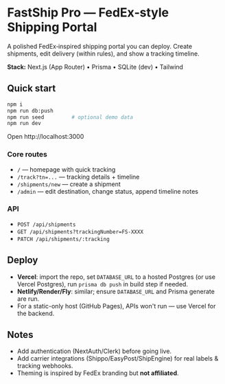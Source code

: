# FastShip Pro — FedEx‑style Shipping Portal

A polished FedEx‑inspired shipping portal you can deploy. Create shipments, edit delivery (within rules), and show a tracking timeline.

**Stack:** Next.js (App Router) • Prisma • SQLite (dev) • Tailwind

## Quick start

```bash
npm i
npm run db:push
npm run seed         # optional demo data
npm run dev
```

Open http://localhost:3000

### Core routes
- `/` — homepage with quick tracking
- `/track?tn=...` — tracking details + timeline
- `/shipments/new` — create a shipment
- `/admin` — edit destination, change status, append timeline notes

### API
- `POST /api/shipments`
- `GET /api/shipments?trackingNumber=FS-XXXX`
- `PATCH /api/shipments/:tracking`

## Deploy
- **Vercel**: import the repo, set `DATABASE_URL` to a hosted Postgres (or use Vercel Postgres), run `prisma db push` in build step if needed.
- **Netlify/Render/Fly**: similar; ensure `DATABASE_URL` and Prisma generate are run.
- For a static-only host (GitHub Pages), APIs won't run — use Vercel for the backend.

## Notes
- Add authentication (NextAuth/Clerk) before going live.
- Add carrier integrations (Shippo/EasyPost/ShipEngine) for real labels & tracking webhooks.
- Theming is inspired by FedEx branding but **not affiliated**.
